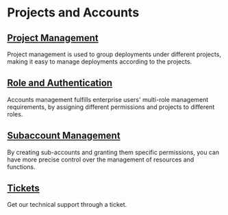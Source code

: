 # Projects and Accounts


## [Project Management](./project_center.md)

Project management is used to group deployments under different projects, making it easy to manage deployments according to the projects.

## [Role and Authentication](./role.md)

Accounts management fulfills enterprise users' multi-role management requirements, by assigning different permissions and projects to different roles. 

## [Subaccount Management](./user.md)

By creating sub-accounts and granting them specific permissions, you can have more precise control over the management of resources and functions.

## [Tickets](./tickets.md)

Get our technical support through a ticket.